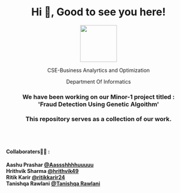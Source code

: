  <h1 align="center">  Hi 👋, Good to see you here!</h1>
</p>  

<p align="center">
 <img width="100" src="https://www.linuxfoundation.org/wp-content/uploads/2018/12/Logo-upes.png">
</p>

<body> <p align="center">
  CSE-Business Analyrtics and Optimization
</body>

<p align="center" color="grey">
  Department Of Informatics
</p> 

<h3 align="center" color="grey"> 
  We have been working on our Minor-1 project titled :<br />
  'Fraud Detection Using Genetic Algoithm' <br /> <br />
  This repository serves as a collection of our work.
</h3>
<br />
<br />
<h4> <strong>Collaboraters🤝🤝 :<br /></strong> <h4>
 
 Aashu Prashar [@Aassshhhhuuuuu](https://github.com/Aassshhhhuuuuu)<br />
 Hrithvik Sharma [@hrithvik49](https://github.com/Hrithvik49)<br />
 Ritik Karir [@ritikkarir24](https://github.com/ritikkarir24)<br />
 Tanishqa Rawlani [@Tanishqa Rawlani](https://github.com/tanishqa0112)<br />
